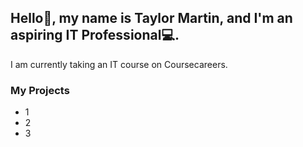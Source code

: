 ## Hello👋, my name is Taylor Martin, and I'm an aspiring IT Professional💻.
I am currently taking an IT course on Coursecareers.

### My Projects
- 1
- 2
- 3
